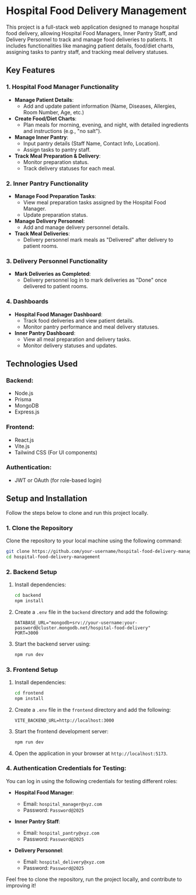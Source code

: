 # Hospital Food Delivery Management

This project is a full-stack web application designed to manage hospital food delivery, allowing Hospital Food Managers, Inner Pantry Staff, and Delivery Personnel to track and manage food deliveries to patients. It includes functionalities like managing patient details, food/diet charts, assigning tasks to pantry staff, and tracking meal delivery statuses.

## Key Features

### 1. Hospital Food Manager Functionality
- **Manage Patient Details**:
  - Add and update patient information (Name, Diseases, Allergies, Room Number, Age, etc.)
- **Create Food/Diet Charts**:
  - Plan meals for morning, evening, and night, with detailed ingredients and instructions (e.g., "no salt").
- **Manage Inner Pantry**:
  - Input pantry details (Staff Name, Contact Info, Location).
  - Assign tasks to pantry staff.
- **Track Meal Preparation & Delivery**:
  - Monitor preparation status.
  - Track delivery statuses for each meal.

### 2. Inner Pantry Functionality
- **Manage Food Preparation Tasks**:
  - View meal preparation tasks assigned by the Hospital Food Manager.
  - Update preparation status.
- **Manage Delivery Personnel**:
  - Add and manage delivery personnel details.
- **Track Meal Deliveries**:
  - Delivery personnel mark meals as "Delivered" after delivery to patient rooms.

### 3. Delivery Personnel Functionality
- **Mark Deliveries as Completed**:
  - Delivery personnel log in to mark deliveries as "Done" once delivered to patient rooms.
  
### 4. Dashboards
- **Hospital Food Manager Dashboard**:
  - Track food deliveries and view patient details.
  - Monitor pantry performance and meal delivery statuses.
- **Inner Pantry Dashboard**:
  - View all meal preparation and delivery tasks.
  - Monitor delivery statuses and updates.
## Technologies Used

### Backend:
- Node.js
- Prisma
- MongoDB
- Express.js 

### Frontend:
- React.js
- Vite.js
- Tailwind CSS (For UI components)

### Authentication:
- JWT or OAuth (for role-based login)

## Setup and Installation

Follow the steps below to clone and run this project locally.

### 1. Clone the Repository
Clone the repository to your local machine using the following command:

```bash
git clone https://github.com/your-username/hospital-food-delivery-management.git
cd hospital-food-delivery-management
```

### 2. Backend Setup
1. Install dependencies:
   ```bash
   cd backend
   npm install
   ```
2. Create a `.env` file in the `backend` directory and add the following:

   ```
   DATABASE_URL="mongodb+srv://your-username:your-password@cluster.mongodb.net/hospital-food-delivery"
   PORT=3000
   ```

3. Start the backend server using:

   ```bash
   npm run dev
   ```

### 3. Frontend Setup
1. Install dependencies:
   ```bash
   cd frontend
   npm install
   ```
2. Create a `.env` file in the `frontend` directory and add the following:

   ```
   VITE_BACKEND_URL=http://localhost:3000
   ```

3. Start the frontend development server:

   ```bash
   npm run dev
   ```

4. Open the application in your browser at `http://localhost:5173`.

### 4. Authentication Credentials for Testing:
You can log in using the following credentials for testing different roles:

- **Hospital Food Manager**:
  - Email: `hospital_manager@xyz.com`
  - Password: `Password@2025`
  
- **Inner Pantry Staff**:
  - Email: `hospital_pantry@xyz.com`
  - Password: `Password@2025`
  
- **Delivery Personnel**:
  - Email: `hospital_delivery@xyz.com`
  - Password: `Password@2025`

Feel free to clone the repository, run the project locally, and contribute to improving it!

